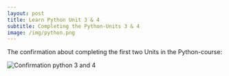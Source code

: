 ```yaml
---
layout: post
title: Learn Python Unit 3 & 4
subtitle: Completing the Python-Units 3 & 4
image: /img/python.png
---
```


The confirmation about completing the first two Units in the Python-course:

![Confirmation python 3 and 4](\cleeb94.github.io\img\Python_Unit_3_and_4.png "Confirmation")
